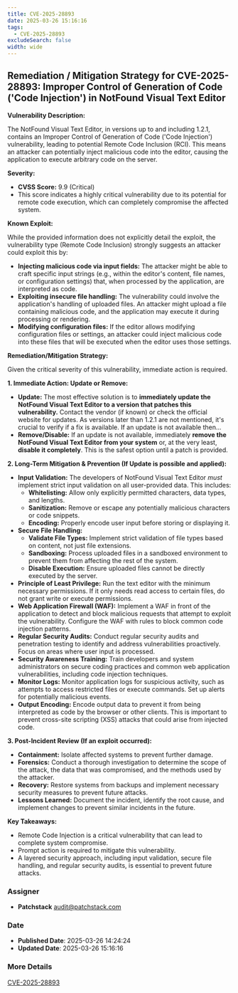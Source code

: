 ```yaml
---
title: CVE-2025-28893
date: 2025-03-26 15:16:16
tags:
  - CVE-2025-28893
excludeSearch: false
width: wide
---
```


## Remediation / Mitigation Strategy for CVE-2025-28893: Improper Control of Generation of Code ('Code Injection') in NotFound Visual Text Editor

**Vulnerability Description:**

The NotFound Visual Text Editor, in versions up to and including 1.2.1, contains an Improper Control of Generation of Code ('Code Injection') vulnerability, leading to potential Remote Code Inclusion (RCI). This means an attacker can potentially inject malicious code into the editor, causing the application to execute arbitrary code on the server.

**Severity:**

*   **CVSS Score:** 9.9 (Critical)
*   This score indicates a highly critical vulnerability due to its potential for remote code execution, which can completely compromise the affected system.

**Known Exploit:**

While the provided information does not explicitly detail the exploit, the vulnerability type (Remote Code Inclusion) strongly suggests an attacker could exploit this by:

*   **Injecting malicious code via input fields:**  The attacker might be able to craft specific input strings (e.g., within the editor's content, file names, or configuration settings) that, when processed by the application, are interpreted as code.
*   **Exploiting insecure file handling:**  The vulnerability could involve the application's handling of uploaded files.  An attacker might upload a file containing malicious code, and the application may execute it during processing or rendering.
*   **Modifying configuration files:** If the editor allows modifying configuration files or settings, an attacker could inject malicious code into these files that will be executed when the editor uses those settings.

**Remediation/Mitigation Strategy:**

Given the critical severity of this vulnerability, immediate action is required.

**1.  Immediate Action: Update or Remove:**

*   **Update:** The most effective solution is to **immediately update the NotFound Visual Text Editor to a version that patches this vulnerability.** Contact the vendor (if known) or check the official website for updates. As versions later than 1.2.1 are not mentioned, it's crucial to verify if a fix is available. If an update is not available then...
*   **Remove/Disable:** If an update is not available, immediately **remove the NotFound Visual Text Editor from your system** or, at the very least, **disable it completely**. This is the safest option until a patch is provided.

**2.  Long-Term Mitigation & Prevention (If Update is possible and applied):**

*   **Input Validation:** The developers of NotFound Visual Text Editor *must* implement strict input validation on all user-provided data. This includes:
    *   **Whitelisting:**  Allow only explicitly permitted characters, data types, and lengths.
    *   **Sanitization:**  Remove or escape any potentially malicious characters or code snippets.
    *   **Encoding:**  Properly encode user input before storing or displaying it.
*   **Secure File Handling:**
    *   **Validate File Types:**  Implement strict validation of file types based on content, not just file extensions.
    *   **Sandboxing:**  Process uploaded files in a sandboxed environment to prevent them from affecting the rest of the system.
    *   **Disable Execution:** Ensure uploaded files cannot be directly executed by the server.
*   **Principle of Least Privilege:** Run the text editor with the minimum necessary permissions. If it only needs read access to certain files, do not grant write or execute permissions.
*   **Web Application Firewall (WAF):**  Implement a WAF in front of the application to detect and block malicious requests that attempt to exploit the vulnerability.  Configure the WAF with rules to block common code injection patterns.
*   **Regular Security Audits:** Conduct regular security audits and penetration testing to identify and address vulnerabilities proactively.  Focus on areas where user input is processed.
*   **Security Awareness Training:**  Train developers and system administrators on secure coding practices and common web application vulnerabilities, including code injection techniques.
*   **Monitor Logs:**  Monitor application logs for suspicious activity, such as attempts to access restricted files or execute commands.  Set up alerts for potentially malicious events.
*   **Output Encoding:** Encode output data to prevent it from being interpreted as code by the browser or other clients. This is important to prevent cross-site scripting (XSS) attacks that could arise from injected code.

**3.  Post-Incident Review (If an exploit occurred):**

*   **Containment:** Isolate affected systems to prevent further damage.
*   **Forensics:** Conduct a thorough investigation to determine the scope of the attack, the data that was compromised, and the methods used by the attacker.
*   **Recovery:** Restore systems from backups and implement necessary security measures to prevent future attacks.
*   **Lessons Learned:** Document the incident, identify the root cause, and implement changes to prevent similar incidents in the future.

**Key Takeaways:**

*   Remote Code Injection is a critical vulnerability that can lead to complete system compromise.
*   Prompt action is required to mitigate this vulnerability.
*   A layered security approach, including input validation, secure file handling, and regular security audits, is essential to prevent future attacks.

### Assigner
- **Patchstack** <audit@patchstack.com>

### Date
- **Published Date**: 2025-03-26 14:24:24
- **Updated Date**: 2025-03-26 15:16:16

### More Details
[CVE-2025-28893](https://www.cvedetails.com/cve/CVE-2025-28893)
